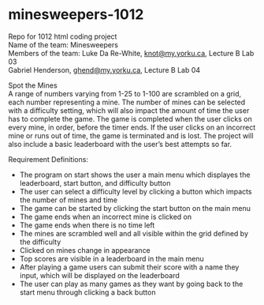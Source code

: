 # minesweepers-1012
Repo for 1012 html coding project  
Name of the team: Minesweepers  
Members of the team: Luke Da Re-White, knot@my.yorku.ca, Lecture B Lab 03  
Gabriel Henderson, ghend@my.yorku.ca, Lecture  B Lab 04  

Spot the Mines  
A range of numbers varying from 1-25 to 1-100 are scrambled on a grid, each number representing a mine. The number of mines can be selected with a difficulty setting, which will also impact the amount of time the user has to complete the game. The game is completed when the user clicks on every mine, in order, before the timer ends. If the user clicks on an incorrect mine or runs out of time, the game is terminated and is lost. The project will also include a basic leaderboard with the user’s best attempts so far.  

Requirement Definitions:  
* The program on start shows the user a main menu which displayes the leaderboard, start button, and difficulty button
* The user can select a difficulty level by clicking a button which impacts the number of mines and time
* The game can be started by clicking the start button on the main menu
* The game ends when an incorrect mine is clicked on  
* The game ends when there is no time left  
* The mines are scrambled well and all visible within the grid defined by the difficulty
* Clicked on mines change in appearance  
* Top scores are visible in a leaderboard in the main menu
* After playing a game users can submit their score with a name they input, which will be displayed on the leaderboard
* The user can play as many games as they want by going back to the start menu through clicking a back button
